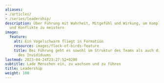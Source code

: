 ```yaml
---
aliases:
- /articles/
- /series/leadership/
description: Über Führung mit Wahrheit, Mitgefühl und Wirkung, um Komplexität, Mehrdeutigkeit
  und Konflikte zu meistern
image:
  feature:
    alt: Ein Vogelschwarm fliegt in Formation
    resource: images/flock-of-birds-feature
    title: Bei Führung geht es sowohl um Struktur des Teams als auch die Gestaltungsfreiheit
      des Invididuums
lastmod: 2023-04-24T23:27:52+0200
subtitle: Lade Menschen ein, zu wachsen und zu führen
title: Leadership
weight: 100
---
```

